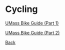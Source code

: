 # Cycling

[UMass Bike Guide (Part 1)](/cycling/1)

[UMass Bike Guide (Part 2)](/cycling/2)

[Back](/)
